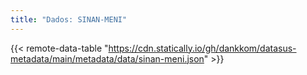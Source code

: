 ```yaml
---
title: "Dados: SINAN-MENI"
---
```


{{< remote-data-table "https://cdn.statically.io/gh/dankkom/datasus-metadata/main/metadata/data/sinan-meni.json" >}}
